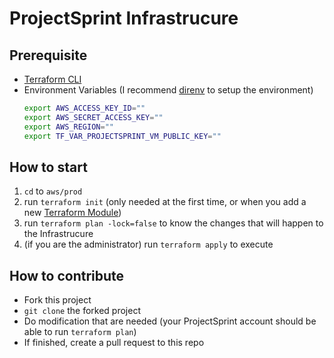 # ProjectSprint Infrastrucure

## Prerequisite
- [Terraform CLI](https://developer.hashicorp.com/terraform/tutorials/aws-get-started/install-cli)
- Environment Variables (I recommend [direnv](https://direnv.net/) to setup the environment)
    ```bash
    export AWS_ACCESS_KEY_ID=""
    export AWS_SECRET_ACCESS_KEY=""
    export AWS_REGION=""
    export TF_VAR_PROJECTSPRINT_VM_PUBLIC_KEY=""
    ```
## How to start
1. `cd` to `aws/prod`
2. run `terraform init` (only needed at the first time, or when you add a new [Terraform Module](https://developer.hashicorp.com/terraform/language/modules))
3. run `terraform plan -lock=false` to know the changes that will happen to the Infrastrucure
4. (if you are the administrator) run `terraform apply` to execute
## How to contribute
- Fork this project
- `git clone` the forked project
- Do modification that are needed (your ProjectSprint account should be able to run `terraform plan`)
- If finished, create a pull request to this repo
